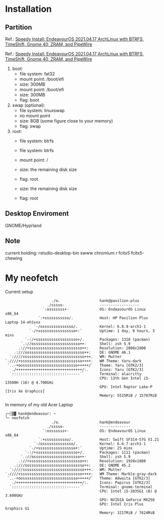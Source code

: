 # Installation

## Partition

Ref.: [Speedy Install: EndeavourOS 2021.04.17 ArchLinux with BTRFS, TimeShift, Gnome 40, ZRAM, and PipeWire ](https://www.youtube.com/watch?v=o7JizzJ6SJ0)

Ref.: [Speedy Install: EndeavourOS 2021.04.17 ArchLinux with BTRFS, TimeShift, Gnome 40, ZRAM, and PipeWire ](https://www.youtube.com/watch?v=o7JizzJ6SJ0)

1. boot:
   - file system: fat32
   - mount point: /boot/efi
   - size: 300MB
   - mount point: /boot/efi
   - size: 300MB
   - flag: boot
2. swap (optional):
   - file system: linuxswap
   - no mount point
   - size: 8GB (some figure close to your memory)
   - flag: swap
3. root:
   - file system: btrfs
   - file system: btrfs
   - mount point: /
   - size: the remaining disk size
   - flag: root

   - size: the remaining disk size
   - flag: root


## Desktop Enviroment

GNOME/Hyprland

## Note

current holding: rstudio-desktop-bin swww chromium r fcitx5 fcitx5-chewing

# My neofetch

Current setup

```
                     ./o.                  hank@pavilion-plus
                   ./sssso-                ------------------
                 `:osssssss+-              OS: EndeavourOS Linux x86_64
               `:+sssssssssso/.            Host: HP Pavilion Plus Laptop 14-eh1xxx
             `-/ossssssssssssso/.          Kernel: 6.8.9-arch1-1
           `-/+sssssssssssssssso+:`        Uptime: 1 day, 8 hours, 3 mins
         `-:/+sssssssssssssssssso+/.       Packages: 1318 (pacman)
       `.://osssssssssssssssssssso++-      Shell: zsh 5.9
      .://+ssssssssssssssssssssssso++:     Resolution: 2880x1800
    .:///ossssssssssssssssssssssssso++:    DE: GNOME 46.1
  `:////ssssssssssssssssssssssssssso+++.   WM: Mutter
`-////+ssssssssssssssssssssssssssso++++-   WM Theme: Yaru-dark
 `..-+oosssssssssssssssssssssssso+++++/`   Theme: Yaru [GTK2/3]
   ./++++++++++++++++++++++++++++++/:.     Icons: Yaru [GTK2/3]
  `:::::::::::::::::::::::::------``       Terminal: alacritty
                                           CPU: 13th Gen Intel i5-13500H (16) @ 4.700GHz
                                           GPU: Intel Raptor Lake-P [Iris Xe Graphics]
                                           Memory: 5525MiB / 15707MiB
```

In memory of my old Acer Laptop

```
╭─░▒▓ hank@endeavour: ~
╰─ neofetch
                     ./o.                  hank@endeavour
                   ./sssso-                --------------
                 `:osssssss+-              OS: EndeavourOS Linux x86_64
               `:+sssssssssso/.            Host: Swift SF314-57G V1.21
             `-/ossssssssssssso/.          Kernel: 6.6.7-arch1-1
           `-/+sssssssssssssssso+:`        Uptime: 25 mins
         `-:/+sssssssssssssssssso+/.       Packages: 1111 (pacman)
       `.://osssssssssssssssssssso++-      Shell: zsh 5.9
      .://+ssssssssssssssssssssssso++:     Resolution: 1920x1080
    .:///ossssssssssssssssssssssssso++:    DE: GNOME 45.2
  `:////ssssssssssssssssssssssssssso+++.   WM: Mutter
`-////+ssssssssssssssssssssssssssso++++-   WM Theme: Marble-gray-dark
 `..-+oosssssssssssssssssssssssso+++++/`   Theme: Adwaita [GTK2/3]
   ./++++++++++++++++++++++++++++++/:.     Icons: Papirus [GTK2/3]
  `:::::::::::::::::::::::::------``       Terminal: gnome-terminal
                                           CPU: Intel i5-1035G1 (8) @ 3.600GHz
                                           GPU: NVIDIA GeForce MX250
                                           GPU: Intel Iris Plus Graphics G1
                                           Memory: 3217MiB / 7624MiB
```


